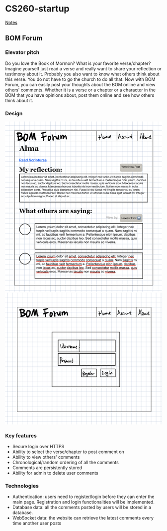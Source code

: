 # CS260-startup
[Notes](/notes.md)

## BOM Forum

### Elevator pitch
Do you love the Book of Mormon? What is your favorite verse/chapter? Imagine yourself just read a verse and really want to share your reflection or testimony about it. Probably you also want to know what others think about this verse. You do not have to go the church to do all that. Now with BOM Forum, you can easily post your thoughts about the BOM online and view others' comments. Whether it is a verse or a chapter or a character in the BOM that you have opinions about, post them online and see how others think about it.

### Design
![The main page.](/assets/startup_designs/main_page.jpg)
![The login page.](/assets/startup_designs/login_page.jpg)

### Key features
- Secure login over HTTPS
- Ability to select the verse/chapter to post comment on
- Ability to view others' comments
- Chronological/random ordering of all the comments
- Comments are persistently stored
- Ability for admin to delete user comments

### Technologies
- Authentication: users need to register/login before they can enter the main page. Registration and login functionalities will be implemented.
- Database data: all the comments posted by users will be stored in a database.
- WebSocket data: the website can retrieve the latest comments every time another user posts
